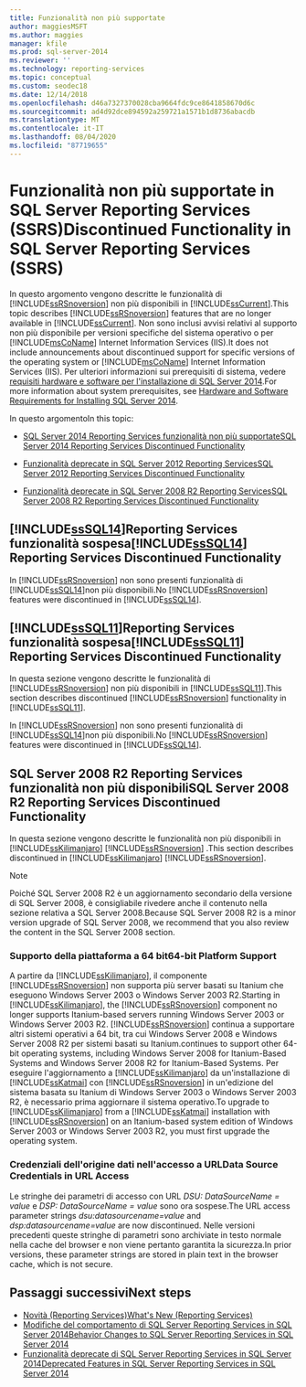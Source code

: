 ```yaml
---
title: Funzionalità non più supportate
author: maggiesMSFT
ms.author: maggies
manager: kfile
ms.prod: sql-server-2014
ms.reviewer: ''
ms.technology: reporting-services
ms.topic: conceptual
ms.custom: seodec18
ms.date: 12/14/2018
ms.openlocfilehash: d46a7327370028cba9664fdc9ce8641858670d6c
ms.sourcegitcommit: ad4d92dce894592a259721a1571b1d8736abacdb
ms.translationtype: MT
ms.contentlocale: it-IT
ms.lasthandoff: 08/04/2020
ms.locfileid: "87719655"
---
```

# <a name="discontinued-functionality-in-sql-server-reporting-services-ssrs"></a><span data-ttu-id="0e81a-102">Funzionalità non più supportate in SQL Server Reporting Services (SSRS)</span><span class="sxs-lookup"><span data-stu-id="0e81a-102">Discontinued Functionality in SQL Server Reporting Services (SSRS)</span></span>

  <span data-ttu-id="0e81a-103">In questo argomento vengono descritte le funzionalità di [!INCLUDE[ssRSnoversion](../includes/ssrsnoversion-md.md)] non più disponibili in [!INCLUDE[ssCurrent](../includes/sscurrent-md.md)].</span><span class="sxs-lookup"><span data-stu-id="0e81a-103">This topic describes [!INCLUDE[ssRSnoversion](../includes/ssrsnoversion-md.md)] features that are no longer available in [!INCLUDE[ssCurrent](../includes/sscurrent-md.md)].</span></span> <span data-ttu-id="0e81a-104">Non sono inclusi avvisi relativi al supporto non più disponibile per versioni specifiche del sistema operativo o per [!INCLUDE[msCoName](../includes/msconame-md.md)] Internet Information Services (IIS).</span><span class="sxs-lookup"><span data-stu-id="0e81a-104">It does not include announcements about discontinued support for specific versions of the operating system or [!INCLUDE[msCoName](../includes/msconame-md.md)] Internet Information Services (IIS).</span></span> <span data-ttu-id="0e81a-105">Per ulteriori informazioni sui prerequisiti di sistema, vedere [requisiti hardware e software per l'installazione di SQL Server 2014](../sql-server/install/hardware-and-software-requirements-for-installing-sql-server.md).</span><span class="sxs-lookup"><span data-stu-id="0e81a-105">For more information about system prerequisites, see [Hardware and Software Requirements for Installing SQL Server 2014](../sql-server/install/hardware-and-software-requirements-for-installing-sql-server.md).</span></span>  
  
 <span data-ttu-id="0e81a-106">In questo argomento</span><span class="sxs-lookup"><span data-stu-id="0e81a-106">In this topic:</span></span>  
  
- [<span data-ttu-id="0e81a-107">SQL Server 2014 Reporting Services funzionalità non più supportate</span><span class="sxs-lookup"><span data-stu-id="0e81a-107">SQL Server 2014 Reporting Services Discontinued Functionality</span></span>](#bkmk_sql14)  
  
- [<span data-ttu-id="0e81a-108">Funzionalità deprecate in SQL Server 2012 Reporting Services</span><span class="sxs-lookup"><span data-stu-id="0e81a-108">SQL Server 2012 Reporting Services Discontinued Functionality</span></span>](#bkmk_rc0)  
  
- [<span data-ttu-id="0e81a-109">Funzionalità deprecate in SQL Server 2008 R2 Reporting Services</span><span class="sxs-lookup"><span data-stu-id="0e81a-109">SQL Server 2008 R2 Reporting Services Discontinued Functionality</span></span>](#bkmk_kj)  
  
##  <a name="sssql14-reporting-services-discontinued-functionality"></a><a name="bkmk_sql14"></a><span data-ttu-id="0e81a-110">[!INCLUDE[ssSQL14](../includes/sssql14-md.md)]Reporting Services funzionalità sospesa</span><span class="sxs-lookup"><span data-stu-id="0e81a-110">[!INCLUDE[ssSQL14](../includes/sssql14-md.md)] Reporting Services Discontinued Functionality</span></span>

 <span data-ttu-id="0e81a-111">In [!INCLUDE[ssRSnoversion](../includes/ssrsnoversion-md.md)] non sono presenti funzionalità di [!INCLUDE[ssSQL14](../includes/sssql14-md.md)]non più disponibili.</span><span class="sxs-lookup"><span data-stu-id="0e81a-111">No [!INCLUDE[ssRSnoversion](../includes/ssrsnoversion-md.md)] features were discontinued in [!INCLUDE[ssSQL14](../includes/sssql14-md.md)].</span></span>  
  
##  <a name="sssql11-reporting-services-discontinued-functionality"></a><a name="bkmk_rc0"></a><span data-ttu-id="0e81a-112">[!INCLUDE[ssSQL11](../includes/sssql11-md.md)]Reporting Services funzionalità sospesa</span><span class="sxs-lookup"><span data-stu-id="0e81a-112">[!INCLUDE[ssSQL11](../includes/sssql11-md.md)] Reporting Services Discontinued Functionality</span></span>

 <span data-ttu-id="0e81a-113">In questa sezione vengono descritte le funzionalità di [!INCLUDE[ssRSnoversion](../includes/ssrsnoversion-md.md)] non più disponibili in [!INCLUDE[ssSQL11](../includes/sssql11-md.md)].</span><span class="sxs-lookup"><span data-stu-id="0e81a-113">This section describes discontinued [!INCLUDE[ssRSnoversion](../includes/ssrsnoversion-md.md)] functionality in [!INCLUDE[ssSQL11](../includes/sssql11-md.md)].</span></span>  
  
 <span data-ttu-id="0e81a-114">In [!INCLUDE[ssRSnoversion](../includes/ssrsnoversion-md.md)] non sono presenti funzionalità di [!INCLUDE[ssSQL14](../includes/sssql14-md.md)]non più disponibili.</span><span class="sxs-lookup"><span data-stu-id="0e81a-114">No [!INCLUDE[ssRSnoversion](../includes/ssrsnoversion-md.md)] features were discontinued in [!INCLUDE[ssSQL14](../includes/sssql14-md.md)].</span></span>  
  
##  <a name="sql-server-2008-r2-reporting-services-discontinued-functionality"></a><a name="bkmk_kj"></a><span data-ttu-id="0e81a-115">SQL Server 2008 R2 Reporting Services funzionalità non più disponibili</span><span class="sxs-lookup"><span data-stu-id="0e81a-115">SQL Server 2008 R2 Reporting Services Discontinued Functionality</span></span>

 <span data-ttu-id="0e81a-116">In questa sezione vengono descritte le funzionalità non più disponibili in [!INCLUDE[ssKilimanjaro](../includes/sskilimanjaro-md.md)] [!INCLUDE[ssRSnoversion](../includes/ssrsnoversion-md.md)] .</span><span class="sxs-lookup"><span data-stu-id="0e81a-116">This section describes discontinued in [!INCLUDE[ssKilimanjaro](../includes/sskilimanjaro-md.md)] [!INCLUDE[ssRSnoversion](../includes/ssrsnoversion-md.md)].</span></span>  
  
> [!NOTE]  
> <span data-ttu-id="0e81a-117">Poiché SQL Server 2008 R2 è un aggiornamento secondario della versione di SQL Server 2008, è consigliabile rivedere anche il contenuto nella sezione relativa a SQL Server 2008.</span><span class="sxs-lookup"><span data-stu-id="0e81a-117">Because SQL Server 2008 R2 is a minor version upgrade of SQL Server 2008, we recommend that you also review the content in the SQL Server 2008 section.</span></span>
  
### <a name="64-bit-platform-support"></a><span data-ttu-id="0e81a-118">Supporto della piattaforma a 64 bit</span><span class="sxs-lookup"><span data-stu-id="0e81a-118">64-bit Platform Support</span></span>

 <span data-ttu-id="0e81a-119">A partire da [!INCLUDE[ssKilimanjaro](../includes/sskilimanjaro-md.md)], il componente [!INCLUDE[ssRSnoversion](../includes/ssrsnoversion-md.md)] non supporta più server basati su Itanium che eseguono Windows Server 2003 o Windows Server 2003 R2.</span><span class="sxs-lookup"><span data-stu-id="0e81a-119">Starting in [!INCLUDE[ssKilimanjaro](../includes/sskilimanjaro-md.md)], the [!INCLUDE[ssRSnoversion](../includes/ssrsnoversion-md.md)] component no longer supports Itanium-based servers running Windows Server 2003 or Windows Server 2003 R2.</span></span> [!INCLUDE[ssRSnoversion](../includes/ssrsnoversion-md.md)] <span data-ttu-id="0e81a-120">continua a supportare altri sistemi operativi a 64 bit, tra cui Windows Server 2008 e Windows Server 2008 R2 per sistemi basati su Itanium.</span><span class="sxs-lookup"><span data-stu-id="0e81a-120">continues to support other 64-bit operating systems, including Windows Server 2008 for Itanium-Based Systems and Windows Server 2008 R2 for Itanium-Based Systems.</span></span> <span data-ttu-id="0e81a-121">Per eseguire l'aggiornamento a [!INCLUDE[ssKilimanjaro](../includes/sskilimanjaro-md.md)] da un'installazione di [!INCLUDE[ssKatmai](../includes/sskatmai-md.md)] con [!INCLUDE[ssRSnoversion](../includes/ssrsnoversion-md.md)] in un'edizione del sistema basata su Itanium di Windows Server 2003 o Windows Server 2003 R2, è necessario prima aggiornare il sistema operativo.</span><span class="sxs-lookup"><span data-stu-id="0e81a-121">To upgrade to [!INCLUDE[ssKilimanjaro](../includes/sskilimanjaro-md.md)] from a [!INCLUDE[ssKatmai](../includes/sskatmai-md.md)] installation with [!INCLUDE[ssRSnoversion](../includes/ssrsnoversion-md.md)] on an Itanium-based system edition of Windows Server 2003 or Windows Server 2003 R2, you must first upgrade the operating system.</span></span>  
  
### <a name="data-source-credentials-in-url-access"></a><span data-ttu-id="0e81a-122">Credenziali dell'origine dati nell'accesso a URL</span><span class="sxs-lookup"><span data-stu-id="0e81a-122">Data Source Credentials in URL Access</span></span>

 <span data-ttu-id="0e81a-123">Le stringhe dei parametri di accesso con URL *DSU: DataSourceName = value* e *DSP: DataSourceName = value* sono ora sospese.</span><span class="sxs-lookup"><span data-stu-id="0e81a-123">The URL access parameter strings *dsu:datasourcename=value* and *dsp:datasourcename=value* are now discontinued.</span></span> <span data-ttu-id="0e81a-124">Nelle versioni precedenti queste stringhe di parametri sono archiviate in testo normale nella cache del browser e non viene pertanto garantita la sicurezza.</span><span class="sxs-lookup"><span data-stu-id="0e81a-124">In prior versions, these parameter strings are stored in plain text in the browser cache, which is not secure.</span></span>  
  
## <a name="next-steps"></a><span data-ttu-id="0e81a-125">Passaggi successivi</span><span class="sxs-lookup"><span data-stu-id="0e81a-125">Next steps</span></span>

 - [<span data-ttu-id="0e81a-126">Novità &#40;Reporting Services&#41;</span><span class="sxs-lookup"><span data-stu-id="0e81a-126">What's New &#40;Reporting Services&#41;</span></span>](what-s-new-reporting-services.md)
 - [<span data-ttu-id="0e81a-127">Modifiche del comportamento di SQL Server Reporting Services in SQL Server 2014</span><span class="sxs-lookup"><span data-stu-id="0e81a-127">Behavior Changes to SQL Server Reporting Services  in SQL Server 2014</span></span>](behavior-changes-to-sql-server-reporting-services-in-sql-server-2016.md)
 - [<span data-ttu-id="0e81a-128">Funzionalità deprecate di SQL Server Reporting Services in SQL Server 2014</span><span class="sxs-lookup"><span data-stu-id="0e81a-128">Deprecated Features in SQL Server Reporting Services in SQL Server 2014</span></span>](deprecated-features-in-sql-server-reporting-services-ssrs.md)